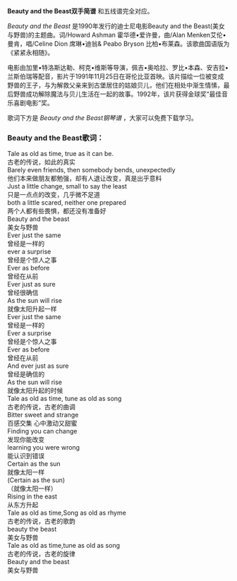 

**Beauty and the Beast双手简谱** 和五线谱完全对应。

_Beauty and the Beast_ 是1990年发行的迪士尼电影Beauty and the Beast(美女与野兽)的主题曲。词/Howard
Ashman 霍华德•爱许曼，曲/Alan Menken艾伦•曼肯，唱/Celine Dion 席琳•迪翁& Peabo Bryson
比柏•布莱森。该歌曲国语版为《紧紧永相随》。

电影由加里•特洛斯达勒、柯克•维斯等导演，佩吉•奥哈拉、罗比•本森、安吉拉•兰斯伯瑞等配音，影片于1991年11月25日在哥伦比亚首映。该片描绘一位被变成野兽的王子，与为解救父亲来到古堡居住的姑娘贝儿，他们在相处中渐生情愫，最后野兽成功解除魔法与贝儿生活在一起的故事。1992年，该片获得金球奖“最佳音乐喜剧电影”奖。

歌词下方是 _Beauty and the Beast钢琴谱_ ，大家可以免费下载学习。

### Beauty and the Beast歌词：

Tale as old as time, true as it can be.  
古老的传说，如此的真实  
Barely even friends, then somebody bends, unexpectedly  
他们本来做朋友都勉强，却有人退让改变，真是出乎意料  
Just a little change, small to say the least  
只是一点点的改变，几乎微不足道  
both a little scared, neither one prepared  
两个人都有些畏惧，都还没有准备好  
Beauty and the beast  
美女与野兽  
Ever just the same  
曾经是一样的  
ever a surprise  
曾经是个惊人之事  
Ever as before  
曾经在从前  
Ever just as sure  
曾经很确信  
As the sun will rise  
就像太阳升起一样  
Ever just the same  
曾经是一样的  
Ever a surprise  
曾经是个惊人之事  
Ever as before  
曾经在从前  
And ever just as sure  
曾经是确信的  
As the sun will rise  
就像太阳升起的时候  
Tale as old as time, tune as old as song  
古老的传说，古老的曲调  
Bitter sweet and strange  
百感交集 心中激动又甜蜜  
Finding you can change  
发现你能改变  
learning you were wrong  
能认识到错误  
Certain as the sun  
就像太阳一样  
(Certain as the sun)  
（就像太阳一样）  
Rising in the east  
从东方升起  
Tale as old as time,Song as old as rhyme  
古老的传说，古老的歌韵  
beauty the beast  
美女与野兽  
Tale as old as time,tune as old as song  
古老的传说，古老的旋律  
Beauty and the beast  
美女与野兽


